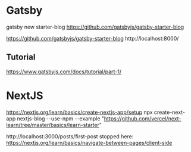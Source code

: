 
# Gatsby
gatsby new starter-blog https://github.com/gatsbyjs/gatsby-starter-blog

https://github.com/gatsbyjs/gatsby-starter-blog
http://localhost:8000/

## Tutorial
https://www.gatsbyjs.com/docs/tutorial/part-1/

# NextJS
https://nextjs.org/learn/basics/create-nextjs-app/setup
npx create-next-app nextjs-blog --use-npm --example "https://github.com/vercel/next-learn/tree/master/basics/learn-starter"

http://localhost:3000/posts/first-post
stopped here:
https://nextjs.org/learn/basics/navigate-between-pages/client-side


